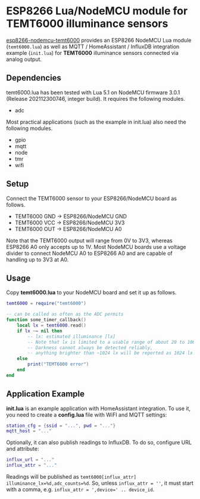 # ESP8266 Lua/NodeMCU module for TEMT6000 illuminance sensors

[esp8266-nodemcu-temt6000](https://finalrewind.org/projects/esp8266-nodemcu-temt6000/)
provides an ESP8266 NodeMCU Lua module (`temt6000.lua`) as well as MQTT /
HomeAssistant / InfluxDB integration example (`init.lua`) for **TEMT6000**
illuminance sensors connected via analog output.

## Dependencies

temt6000.lua has been tested with Lua 5.1 on NodeMCU firmware 3.0.1 (Release
202112300746, integer build). It requires the following modules.

* adc

Most practical applications (such as the example in init.lua) also need the
following modules.

* gpio
* mqtt
* node
* tmr
* wifi

## Setup

Connect the TEMT6000 sensor to your ESP8266/NodeMCU board as follows.

* TEMT6000 GND → ESP8266/NodeMCU GND
* TEMT6000 VCC → ESP8266/NodeMCU 3V3
* TEMT6000 OUT → ESP8266/NodeMCU A0

Note that the TEMT6000 output will range from 0V to 3V3, whereas ESP8266 A0
only accepts up to 1V. Most NodeMCU boards use a voltage divider to connect
NodeMCU A0 to ESP8266 A0 and are capable of handling up to 3V3 at A0.

## Usage

Copy **temt6000.lua** to your NodeMCU board and set it up as follows.

```lua
temt6000 = require("temt6000")

-- can be called as often as the ADC permits
function some_timer_callback()
	local lx = temt6000.read()
	if lx ~= nil then
		-- lx: estimated illuminance [lx]
		-- Note that lx is limited to a usable range of about 20 to 1000 lx.
		-- Darkness cannot always be detected reliably,
		-- anything brighter than ~1024 lx will be reported as 1024 lx.
	else
		print("TEMT6000 error")
	end
end
```

## Application Example

**init.lua** is an example application with HomeAssistant integration.
To use it, you need to create a **config.lua** file with WiFI and MQTT settings:

```lua
station_cfg = {ssid = "...", pwd = "..."}
mqtt_host = "..."
```

Optionally, it can also publish readings to InfluxDB.
To do so, configure URL and attribute:

```lua
influx_url = "..."
influx_attr = "..."
```

Readings will be published as `temt6000[influx_attr] illuminance_lx=%d,adc_counts=%d`.
So, unless `influx_attr = ''`, it must start with a comma, e.g. `influx_attr = ',device=' .. device_id`.
